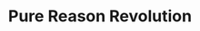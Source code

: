 ---
title: "Pure Reason Revolution"
summary: "Pure Reason Revolution is a British rock group formed at the University of Westminster in 2003. Their music incorporates elements of progressive rock and electronic. Members have a shared appreciation for the work of bands such as Pink Floyd, Porcupine Tree, Nirvana, Justice, Kraftwerk and Fleetwood Mac."
slug: "pure-reason-revolution"
image: "pure-reason-revolution.jpg"
apple_music_artist_url: "https://music.apple.com/gb/artist/pure-reason-revolution/42271645"
wikipedia_url: "https://en.wikipedia.org/wiki/Pure_Reason_Revolution"
---